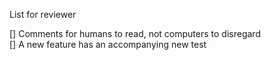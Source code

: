 List for reviewer

[] Comments for humans to read, not computers to disregard  
[] A new feature has an accompanying new test
